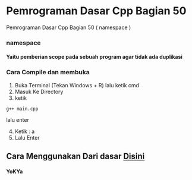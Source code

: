 # Pemrograman Dasar Cpp Bagian 50
 Pemrograman Dasar Cpp Bagian 50 ( namespace )

 ### namespace
 #### Yaitu pemberian scope pada sebuah program agar tidak ada duplikasi

### Cara Compile dan membuka
1. Buka Terminal (Tekan Windows + R) lalu ketik cmd
2. Masuk Ke Directory
3. ketik
```
g++ main.cpp
```
lalu enter

4. Ketik : a
5. Lalu Enter

## Cara Menggunakan Dari dasar [Disini](https://github.com/YoKYa/Pemrograman-Dasar-Cpp-Bagian-1)

#### YoKYa
